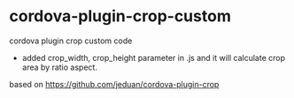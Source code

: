 # cordova-plugin-crop-custom
cordova plugin crop custom code
- added crop_width, crop_height parameter in .js and it will calculate crop area by ratio aspect.

based on https://github.com/jeduan/cordova-plugin-crop
